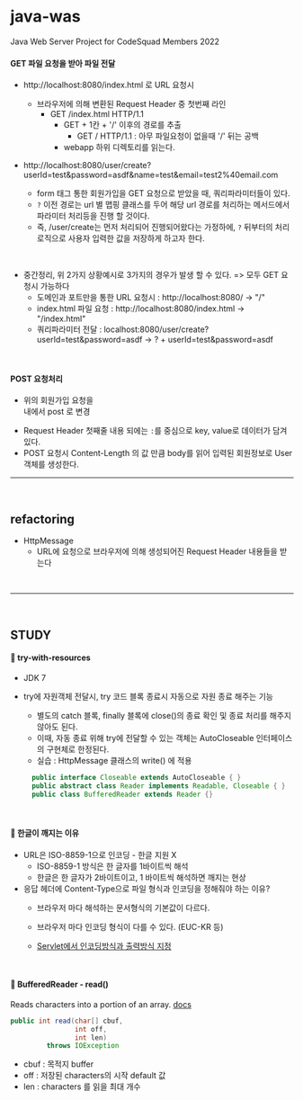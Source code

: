 # java-was
Java Web Server Project for CodeSquad Members 2022



#### GET 파일 요청을 받아 파일 전달
- http://localhost:8080/index.html 로 URL 요청시 
  - 브라우저에 의해 변환된 Request Header 중 첫번째 라인
    - GET /index.html HTTP/1.1
      - GET + 1칸 + '/' 이후의 경로를 추출
        - GET / HTTP/1.1 : 아무 파일요청이 없을때 '/' 뒤는 공백
      - webapp 하위 디렉토리를 읽는다.



- http://localhost:8080/user/create?userId=test&password=asdf&name=test&email=test2%40email.com
  - form 태그 통한 회원가입을 GET 요청으로 받았을 때, 쿼리파라미터들이 있다.
  - `?` 이전 경로는 url 별 맵핑 클래스를 두어 해당 url 경로를 처리하는 메서드에서 파라미터 처리등을 진행 할 것이다.
  - 즉, /user/create는 먼저 처리되어 진행되어왔다는 가정하에, `?` 뒤부터의 처리 로직으로 사용자 입력한 값을 저장하게 하고자 한다.


<br>

- 중간정리, 위 2가지 상황예시로 3가지의 경우가 발생 할 수 있다. => 모두 GET 요청시 가능하다
  - 도메인과 포트만을 통한 URL 요청시 : http://localhost:8080/ -> "/"
  - index.html 파일 요청 : http://localhost:8080/index.html -> "/index.html"
  - 쿼리파라미터 전달 : localhost:8080/user/create?userId=test&password=asdf -> ? + userId=test&password=asdf


<br>

#### POST 요청처리
- 위의 회원가입 요청을 <form>내에서 post 로 변경
- Request Header 첫째줄 내용 되에는 `:`를 중심으로 key, value로 데이터가 담겨 있다.
- POST 요청시 Content-Length 의 값 만큼 body를 읽어 입력된 회원정보로 User 객체를 생성한다.



---

<br>

## refactoring

- HttpMessage
  - URL에 요청으로 브라우저에 의해 생성되어진 Request Header 내용들을 받는다


<br>


---


<br>

## STUDY

#### 💬 try-with-resources
  - JDK 7
  - try에 자원객체 전달시, try 코드 블록 종료시 자동으로 자원 종료 해주는 기능
    - 별도의 catch 블록, finally 블록에 close()의 종료 확인 및 종료 처리를 해주지 않아도 된다.
    - 이때, 자동 종료 위해 try에 전달할 수 있는 객체는 AutoCloseable 인터페이스의 구현체로 한정된다.
    - 실습 : HttpMessage 클래스의 write() 에 적용

    ``` java
      public interface Closeable extends AutoCloseable { }
      public abstract class Reader implements Readable, Closeable { }
      public class BufferedReader extends Reader {}
    ```

<br>


#### 💬 한글이 깨지는 이유
- URL은 ISO-8859-1으로 인코딩 - 한글 지원 X
  - ISO-8859-1 방식은 한 글자를 1바이트씩 해석
  - 한글은 한 글자가 2바이트이고, 1 바이트씩 해석하면 깨지는 현상
- 응답 헤더에 Content-Type으로 파일 형식과 인코딩을 정해줘야 하는 이유?
  - 브라우저 마다 해석하는 문서형식의 기본값이 다르다.
  - 브라우저 마다 인코딩 형식이 다를 수 있다. (EUC-KR 등)
  
  - [Servlet에서 인코딩방식과 출력방식 지정](https://develop-writing.tistory.com/25?category=830583)


<br>

#### 💬 BufferedReader - read()
Reads characters into a portion of an array. [docs](https://docs.oracle.com/javase/8/docs/api/java/io/BufferedReader.html)

``` java
public int read(char[] cbuf,
                int off,
                int len)
         throws IOException
```
- cbuf : 목적지 buffer
- off : 저장된 characters의 시작 default 값
- len : characters 를 읽을 최대 개수

<br>
